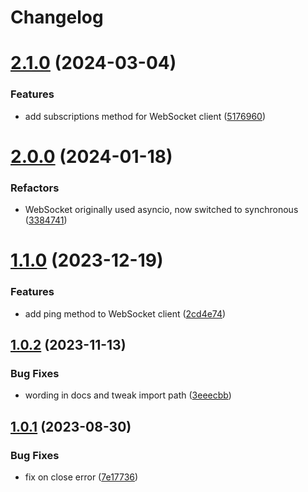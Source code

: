 # Changelog

# [2.1.0](https://github.com/fugle-dev/fugle-marketdata-python/compare/2.0.0...2.1.0) (2024-03-04)


### Features

* add subscriptions method for WebSocket client ([5176960](https://github.com/fugle-dev/fugle-marketdata-python/commit/5176960ce4c24f25ee1064f45306f3bcc6c27447))

# [2.0.0](https://github.com/fugle-dev/fugle-marketdata-python/compare/1.1.0...2.0.0) (2024-01-18)


### Refactors

* WebSocket originally used asyncio, now switched to synchronous ([3384741](https://github.com/fugle-dev/fugle-marketdata-python/commit/3384741fe009b81c5a2b8cf9b66d004b3b4381ea))

# [1.1.0](https://github.com/fugle-dev/fugle-marketdata-python/compare/1.0.2...1.1.0) (2023-12-19)


### Features

* add ping method to WebSocket client ([2cd4e74](https://github.com/fugle-dev/fugle-marketdata-python/commit/2cd4e7409036101993bae927bcc900aac1d77ba3))

## [1.0.2](https://github.com/fugle-dev/fugle-marketdata-python/compare/1.0.1...1.0.2) (2023-11-13)


### Bug Fixes

* wording in docs and tweak import path ([3eeecbb](https://github.com/fugle-dev/fugle-marketdata-python/commit/3eeecbbc14514606c75968b1c797c086bce22c45))

## [1.0.1](https://github.com/fugle-dev/fugle-marketdata-python/compare/b0bbb3ba12026fcd82b20f6da4242ffc0c306133...1.0.1) (2023-08-30)


### Bug Fixes

* fix on close error ([7e17736](https://github.com/fugle-dev/fugle-marketdata-python/commit/7e17736e476c32c58187e79b485772881bb316fc))